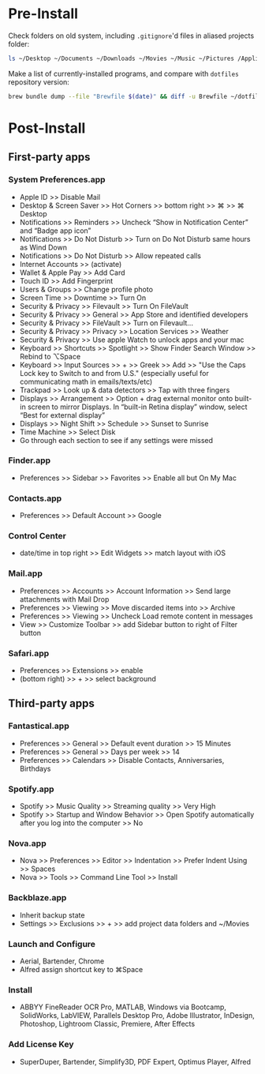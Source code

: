 # Pre-Install

Check folders on old system, including `.gitignore`'d files in aliased `p`rojects folder:
```bash
ls ~/Desktop ~/Documents ~/Downloads ~/Movies ~/Music ~/Pictures /Applications ~/ && find p -name '*.gitignore' -exec ls {} \; -exec cat {} \;
```

Make a list of currently-installed programs, and compare with `dotfiles` repository version:
```bash
brew bundle dump --file "Brewfile $(date)" && diff -u Brewfile ~/dotfiles/Brewfile 
```
# Post-Install

## First-party apps

### System Preferences.app
- Apple ID >> Disable Mail
- Desktop & Screen Saver >> Hot Corners >> bottom right >> ⌘ >> ⌘ Desktop
- Notifications >> Reminders >> Uncheck “Show in Notification Center” and “Badge app icon”
- Notifications >> Do Not Disturb >> Turn on Do Not Disturb same hours as Wind Down
- Notifications >>  Do Not Disturb >> Allow repeated calls
- Internet Accounts >> (activate)
- Wallet & Apple Pay >> Add Card
- Touch ID >> Add Fingerprint
- Users & Groups >> Change profile photo
- Screen Time >> Downtime >> Turn On
- Security & Privacy >> Filevault  >> Turn On FileVault
- Security & Privacy >> General >> App Store and identified developers
- Security & Privacy >> FileVault >> Turn on Filevault...
- Security & Privacy >> Privacy >> Location Services >> Weather
- Security & Privacy >> Use apple Watch to unlock apps and your mac
- Keyboard >> Shortcuts >> Spotlight >> Show Finder Search Window >> Rebind to ⌥Space
- Keyboard >> Input Sources >> + >> Greek >> Add >> "Use the Caps Lock key to Switch to and from U.S." (especially useful for communicating math in emails/texts/etc)
- Trackpad >> Look up & data detectors >> Tap with three fingers
-  Displays >> Arrangement >> Option + drag external monitor onto built-in screen to mirror Displays. In “built-in Retina display” window, select “Best for external display”
- Displays >> Night Shift >> Schedule >> Sunset to Sunrise
- Time Machine >> Select Disk
- Go through each section to see if any settings were missed

### Finder.app
- Preferences >> Sidebar >> Favorites >> Enable all but On My Mac

### Contacts.app
- Preferences >> Default Account >> Google

### Control Center
- date/time in top right >> Edit Widgets >> match layout with iOS

### Mail.app
- Preferences >> Accounts >> Account Information >> Send large attachments with Mail Drop
- Preferences >> Viewing >> Move discarded items into >> Archive
- Preferences >> Viewing >> Uncheck Load remote content in messages
- View >> Customize Toolbar >> add Sidebar button to right of Filter button

### Safari.app
- Preferences >> Extensions >> enable
- (bottom right) >> + >> select background

## Third-party apps

### Fantastical.app
- Preferences >> General >> Default event duration >> 15 Minutes
- Preferences >> General >> Days per week >> 14
- Preferences >> Calendars >> Disable Contacts, Anniversaries, Birthdays

### Spotify.app
- Spotify >> Music Quality >> Streaming quality >> Very High
- Spotify >> Startup and Window Behavior >> Open Spotify automatically after you log into the computer >> No 

### Nova.app
- Nova >> Preferences >> Editor >> Indentation >> Prefer Indent Using >> Spaces
- Nova >> Tools >> Command Line Tool >> Install

### Backblaze.app
- Inherit backup state
- Settings >> Exclusions >> + >> add project data folders and ~/Movies

### Launch and Configure
- Aerial, Bartender, Chrome
- Alfred assign shortcut key to ⌘Space

### Install
- ABBYY FineReader OCR Pro, MATLAB, Windows via Bootcamp, SolidWorks, LabVIEW, Parallels Desktop Pro, Adobe Illustrator, InDesign, Photoshop, Lightroom Classic, Premiere, After Effects

### Add License Key
- SuperDuper, Bartender, Simplify3D, PDF Expert, Optimus Player, Alfred